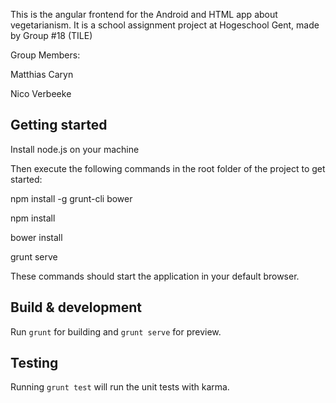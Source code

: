 This is the angular frontend for the Android and HTML app about vegetarianism. 
It is a school assignment project at Hogeschool Gent, made by Group #18 (TILE)

Group Members: 

Matthias Caryn

Nico Verbeeke

## Getting started

Install node.js on your machine

Then execute the following commands in the root folder of the project to get started:

npm install -g grunt-cli bower

npm install

bower install

grunt serve

These commands should start the application in your default browser.

## Build & development

Run `grunt` for building and `grunt serve` for preview.

## Testing

Running `grunt test` will run the unit tests with karma.
